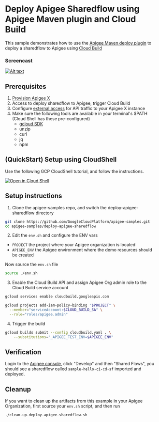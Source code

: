 # Deploy Apigee Sharedflow using Apigee Maven plugin and Cloud Build

This sample demonstrates how to use the [Apigee Maven deploy plugin](https://github.com/apigee/apigee-deploy-maven-plugin) to deploy a sharedflow to Apigee using [Cloud Build](https://cloud.google.com/build/docs/overview)

### Screencast

[![Alt text](https://img.youtube.com/vi/vRo8v79yGJU/0.jpg)](https://www.youtube.com/watch?v=vRo8v79yGJU)

## Prerequisites

1. [Provision Apigee X](https://cloud.google.com/apigee/docs/api-platform/get-started/provisioning-intro)
2. Access to deploy sharedflow to Apigee, trigger Cloud Build
3. Configure [external access](https://cloud.google.com/apigee/docs/api-platform/get-started/configure-routing#external-access) for API traffic to your Apigee X instance
4. Make sure the following tools are available in your terminal's $PATH (Cloud Shell has these pre-configured)
    * [gcloud SDK](https://cloud.google.com/sdk/docs/install)
    * unzip
    * curl
    * jq
    * npm

## (QuickStart) Setup using CloudShell

Use the following GCP CloudShell tutorial, and follow the instructions.

[![Open in Cloud Shell](https://gstatic.com/cloudssh/images/open-btn.png)](https://ssh.cloud.google.com/cloudshell/open?cloudshell_git_repo=https://github.com/GoogleCloudPlatform/apigee-samples&cloudshell_git_branch=main&cloudshell_workspace=.&cloudshell_tutorial=deploy-apigee-sharedflow/docs/cloudshell-tutorial-maven.md)

## Setup instructions

1. Clone the apigee-samples repo, and switch the deploy-apigee-sharedflow directory

```bash
git clone https://github.com/GoogleCloudPlatform/apigee-samples.git
cd apigee-samples/deploy-apigee-sharedflow
```

2. Edit the `env.sh` and configure the ENV vars

* `PROJECT` the project where your Apigee organization is located
* `APIGEE_ENV` the Apigee environment where the demo resources should be created

Now source the `env.sh` file

```bash
source ./env.sh
```

3. Enable the Cloud Build API and assign Apigee Org admin role to the Cloud Build service account

```bash
gcloud services enable cloudbuild.googleapis.com

gcloud projects add-iam-policy-binding "$PROJECT" \
  --member="serviceAccount:$CLOUD_BUILD_SA" \
  --role="roles/apigee.admin"
```

4. Trigger the build

```bash
gcloud builds submit --config cloudbuild.yaml . \
    --substitutions="_APIGEE_TEST_ENV=$APIGEE_ENV"
```

## Verification

Login to the [Apigee console](https://apigee.google.com), click "Develop" and then "Shared Flows", you should see a sharedflow called `sample-hello-ci-cd-sf` imported and deployed.

## Cleanup

If you want to clean up the artifacts from this example in your Apigee Organization, first source your `env.sh` script, and then run

```bash
./clean-up-deploy-apigee-sharedflow.sh
```
